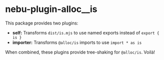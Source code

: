 # nebu-plugin-alloc__is

This package provides two plugins:
- **self:** Transforms `dist/is.mjs` to use named exports instead of `export { is }`
- **importer:** Transforms `@alloc/is` imports to use `import * as is`

When combined, these plugins provide tree-shaking for `@alloc/is`. Voilà!
